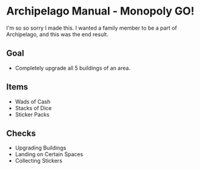 # Archipelago Manual - Monopoly GO!

I'm so so sorry I made this. I wanted a family member to be a part of Archipelago, and this was the end result.

## Goal
- Completely upgrade all 5 buildings of an area.

## Items
- Wads of Cash
- Stacks of Dice
- Sticker Packs

## Checks
- Upgrading Buildings
- Landing on Certain Spaces
- Collecting Stickers
